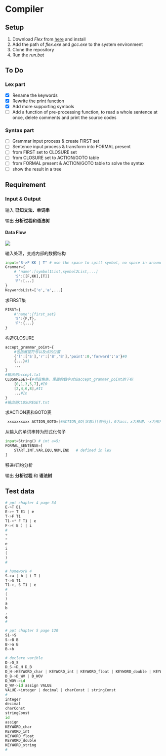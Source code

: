 # Compiler

## Setup

1. Download *Flex* from [here](https://www.technorange.com/wp-content/uploads/Flex%20Windows%20%5BLex%20and%20Yacc%5D.exe) and install
2. Add the path of *flex.exe* and *gcc.exe* to the system environment
3. Clone the repository
4. Run the *run.bat*

## To Do

### Lex part

- [x] Rename the keywords
- [x] Rewrite the print function
- [x] Add more supporting symbols
- [ ] Add a function of pre-processing function, to read a whole sentence at once, delete comments and print the source codes

### Syntax part

- [ ] Grammar input process & create FIRST set
- [ ] Sentence input process & transform into FORMAL present
- [ ] from FIRST set to CLOSURE set
- [ ] from CLOSURE set to ACTION/GOTO table
- [ ] from FORMAL present & ACTION/GOTO table to solve the syntax
- [ ] show the result in a tree

## Requirement

### Input & Output

输入 **已知文法、单词串**

输出 **分析过程和语法树**

#### Data Flow

![](resource/dataflow.png)

输入处理，变成内部的数据结构

```python
input="S->F KK | T" # use the space to spilt symbol, no space in around the ->
Grammar={
    # 'name':[symbol1List,symbol2List,...]
    'S':[[F,KK],[T]]
    'F':[...]
}
KeywordsList=['e','a',...]
```

求FIRST集

```python
FIRST={
    #'name':{first_set}
    'S':{F,T},
    'F':{...}
}
```

构造CLOSURE

```python
accept_grammar_point={
    #包括展望符号以及点的位置
    {'l':['S'],'r':['B','B'],'point':0,'forward':'a'}#0
    {...}#1
    ...
}
#输出到accept.txt
CLOSURESET={#项目集族，里面的数字对应accept_grammar_point的下标
    [0,1,3,5,7],#I0
    [2,4,6,8],#I1
    ...#In
}
#输出到CLOSURESET.txt
```

求ACTION表和GOTO表

```python
 xxxxxxxxxx ACTION_GOTO=[#ACTION_GO[状态i][符号j]，0为acc，x为移进，-x为用产生式x规约（这个产生式下标为accept_grammar_point的下标号    # [state0_ac/goto,state1_ac/goto]    [   # state 0 {ac:operation,goto:operation}       'a':#在状态0遇见a做什么       'S':#遇见S做什么    ]    [        # state 1...    ]]#输出到ACTION_GOTO.txt
```

从输入的单词串转为形式化句子

```python
input=String() # int a=5;
FORMAL_SENTENSE=[
    START,INT,VAR,EQU,NUM,END	# defined in lex
]
```

移进/归约分析

输出 **分析过程** 和 **语法树**

## Test data

```python
# ppt chapter 4 page 34
E->T E1
E->+ T E1 | e
T->F T1
T1->* F T1 | e
F->( E ) | i
#
+
*
e
i
(
)
#

# homework 4
S->a | b | ( T )
T->S T1
T1->, S T1 | e
#
(
)
a
b
,
e
#

# ppt chapter 5 page 120
S1->S
S->B B
B->a B
B->b

# declare varible
D->D_S
D_S->D_H D_B
D_H->KEYWORD_char | KEYWORD_int | KEYWORD_float | KEYWORD_double | KEYWORD_string
D_B->D_WV | D_WOV
D_WOV->id
D_WV->id assign VALUE
VALUE->integer | decimal | charConst | stringConst
#
integer
decimal
charConst
stringConst
id
assign
KEYWORD_char
KEYWORD_int
KEYWORD_float
KEYWORD_double
KEYWORD_string
#

```



